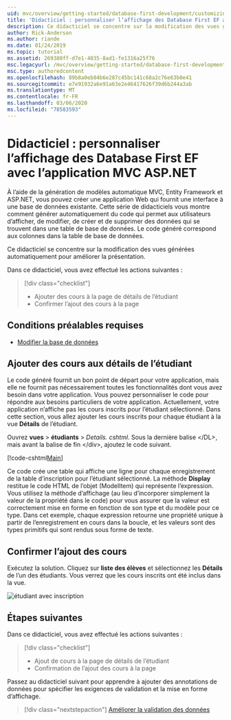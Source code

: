 ```yaml
---
uid: mvc/overview/getting-started/database-first-development/customizing-a-view
title: 'Didacticiel : personnaliser l’affichage des Database First EF avec l’application MVC ASP.NET'
description: Ce didacticiel se concentre sur la modification des vues générées automatiquement pour améliorer la présentation.
author: Rick-Anderson
ms.author: riande
ms.date: 01/24/2019
ms.topic: tutorial
ms.assetid: 269380ff-d7e1-4035-8ad1-fe1316a25f76
msc.legacyurl: /mvc/overview/getting-started/database-first-development/customizing-a-view
msc.type: authoredcontent
ms.openlocfilehash: 89b8a0eb84b6e287c45bc141c68a2c76e63b0e41
ms.sourcegitcommit: e7e91932a6e91a63e2e46417626f39d6b244a3ab
ms.translationtype: MT
ms.contentlocale: fr-FR
ms.lasthandoff: 03/06/2020
ms.locfileid: "78583593"
---
```

# <a name="tutorial-customize-view-for-ef-database-first-with-aspnet-mvc-app"></a>Didacticiel : personnaliser l’affichage des Database First EF avec l’application MVC ASP.NET

À l’aide de la génération de modèles automatique MVC, Entity Framework et ASP.NET, vous pouvez créer une application Web qui fournit une interface à une base de données existante. Cette série de didacticiels vous montre comment générer automatiquement du code qui permet aux utilisateurs d’afficher, de modifier, de créer et de supprimer des données qui se trouvent dans une table de base de données. Le code généré correspond aux colonnes dans la table de base de données.

Ce didacticiel se concentre sur la modification des vues générées automatiquement pour améliorer la présentation.

Dans ce didacticiel, vous avez effectué les actions suivantes :

> [!div class="checklist"]
> * Ajouter des cours à la page de détails de l’étudiant
> * Confirmer l’ajout des cours à la page

## <a name="prerequisites"></a>Conditions préalables requises

* [Modifier la base de données](changing-the-database.md)

## <a name="add-courses-to-student-detail"></a>Ajouter des cours aux détails de l’étudiant

Le code généré fournit un bon point de départ pour votre application, mais elle ne fournit pas nécessairement toutes les fonctionnalités dont vous avez besoin dans votre application. Vous pouvez personnaliser le code pour répondre aux besoins particuliers de votre application. Actuellement, votre application n’affiche pas les cours inscrits pour l’étudiant sélectionné. Dans cette section, vous allez ajouter les cours inscrits pour chaque étudiant à la vue **Détails** de l’étudiant.

Ouvrez **vues** > **étudiants** > *Details. cshtml*. Sous la dernière balise &lt;/DL&gt;, mais avant la balise de fin &lt;/div&gt;, ajoutez le code suivant.

[!code-cshtml[Main](customizing-a-view/samples/sample1.cshtml)]

Ce code crée une table qui affiche une ligne pour chaque enregistrement de la table d’inscription pour l’étudiant sélectionné. La méthode **Display** restitue le code HTML de l’objet (ModelItem) qui représente l’expression. Vous utilisez la méthode d’affichage (au lieu d’incorporer simplement la valeur de la propriété dans le code) pour vous assurer que la valeur est correctement mise en forme en fonction de son type et du modèle pour ce type. Dans cet exemple, chaque expression retourne une propriété unique à partir de l’enregistrement en cours dans la boucle, et les valeurs sont des types primitifs qui sont rendus sous forme de texte.

## <a name="confirm-courses-are-added"></a>Confirmer l’ajout des cours

Exécutez la solution. Cliquez sur **liste des élèves** et sélectionnez les **Détails** de l’un des étudiants. Vous verrez que les cours inscrits ont été inclus dans la vue.

![étudiant avec inscription](customizing-a-view/_static/image1.png)

## <a name="next-steps"></a>Étapes suivantes
Dans ce didacticiel, vous avez effectué les actions suivantes :

> [!div class="checklist"]
> * Ajout de cours à la page de détails de l’étudiant
> * Confirmation de l’ajout des cours à la page

Passez au didacticiel suivant pour apprendre à ajouter des annotations de données pour spécifier les exigences de validation et la mise en forme d’affichage.
> [!div class="nextstepaction"]
> [Améliorer la validation des données](enhancing-data-validation.md)
